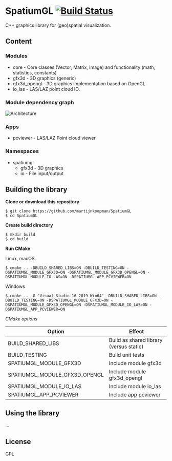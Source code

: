 # SpatiumGL [![Build Status](https://travis-ci.org/martijnkoopman/SpatiumGL.svg?branch=master)](https://travis-ci.org/martijnkoopman/SpatiumGL)
C++ graphics library for (geo)spatial visualization.

## Content
### Modules
* core - Core classes (Vector, Matrix, Image) and functionality (math, statistics, constants)
* gfx3d - 3D graphics (generic)
* gfx3d_opengl - 3D graphics implementation based on OpenGL
* io_las - LAS/LAZ point cloud IO.

### Module dependency graph
![Architecture](https://g.gravizo.com/svg?digraph%20G%20%7B%0Asubgraph%20cluster_0%20%7B%0Aspatiumgl%20-%3E%20core%3B%0Aspatiumgl%20-%3E%20gfx3d%3B%0Aspatiumgl%20-%3E%20gfx3d_opengl%3B%0Aspatiumgl%20-%3E%20io_las%3B%0Agfx3d%20-%3E%20core%3B%0Agfx3d_opengl%20-%3E%20gfx3d%3B%0Aio_las%20-%3E%20core%3B%0A%7B%20rank%3Dsame%20core%20gfx3d%2C%20gfx3d_opengl%2C%20io_las%20%7D%0Alabel%20%3D%20%22SpatiumGL%22%3B%0Alabelloc%3Dt%3B%0Alabeljust%3Dl%3B%0A%7D%0Aapp%20%5Blabel%3D%22Your%20app%22%2C%20shape%3Dbox%2C%20style%3Dfilled%2C%20fillcolor%3Dblack%2C%20fontcolor%3Dwhite%5D%3B%0Aapp%20-%3E%20spatiumgl%3B%0AOpenGL%20%5Bstyle%3Dfilled%2C%20fillcolor%3Dlightgrey%5D%3B%0AGLFW%20%5Bstyle%3Dfilled%2C%20fillcolor%3Dlightgrey%5D%3B%0AGLEW%5Bstyle%3Dfilled%2C%20fillcolor%3Dlightgrey%5D%3B%0Agfx3d_opengl%20-%3E%20OpenGL%3B%0Agfx3d_opengl%20-%3E%20GLFW%3B%0Agfx3d_opengl%20-%3E%20GLEW%3B%0ALASlib%20%5Bstyle%3Dfilled%2C%20fillcolor%3Dlightgrey%5D%3B%0Aio_las-%3E%20LASlib%3B%0A%7D%0A%7D)

### Apps
* pcviewer - LAS/LAZ Point cloud viewer

### Namespaces
* spatiumgl
  * gfx3d - 3D graphics
  * io - File input/output
  
## Building the library
**Clone or download this repository**

```
$ git clone https://github.com/martijnkoopman/SpatiumGL
$ cd SpatiumGL
```

**Create build directory**

```
$ mkdir build
$ cd build
```

**Run CMake**

Linux, macOS

```
$ cmake .. -DBUILD_SHARED_LIBS=ON -DBUILD_TESTING=ON -DSPATIUMGL_MODULE_GFX3D=ON -DSPATIUMGL_MODULE_GFX3D_OPENGL=ON -DSPATIUMGL_MODULE_IO_LAS=ON -DSPATIUMGL_APP_PCVIEWER=ON
```
Windows
```
$ cmake .. -G "Visual Studio 16 2019 Win64" -DBUILD_SHARED_LIBS=ON -DBUILD_TESTING=ON -DSPATIUMGL_MODULE_GFX3D=ON -DSPATIUMGL_MODULE_GFX3D_OPENGL=ON -DSPATIUMGL_MODULE_IO_LAS=ON -DSPATIUMGL_APP_PCVIEWER=ON
```

*CMake options*

| Option        | Effect           | 
| ------------- | ------------- |
| BUILD_SHARED_LIBS | Build as shared library (versus static) |
| BUILD_TESTING | Build unit tests |
| SPATIUMGL_MODULE_GFX3D | Include module gfx3d | 
| SPATIUMGL_MODULE_GFX3D_OPENGL | Include module gfx3d_opengl | 
| SPATIUMGL_MODULE_IO_LAS | Include module io_las | 
| SPATIUMGL_APP_PCVIEWER | Include app pcviewer | 

## Using the library
...

## License
GPL
